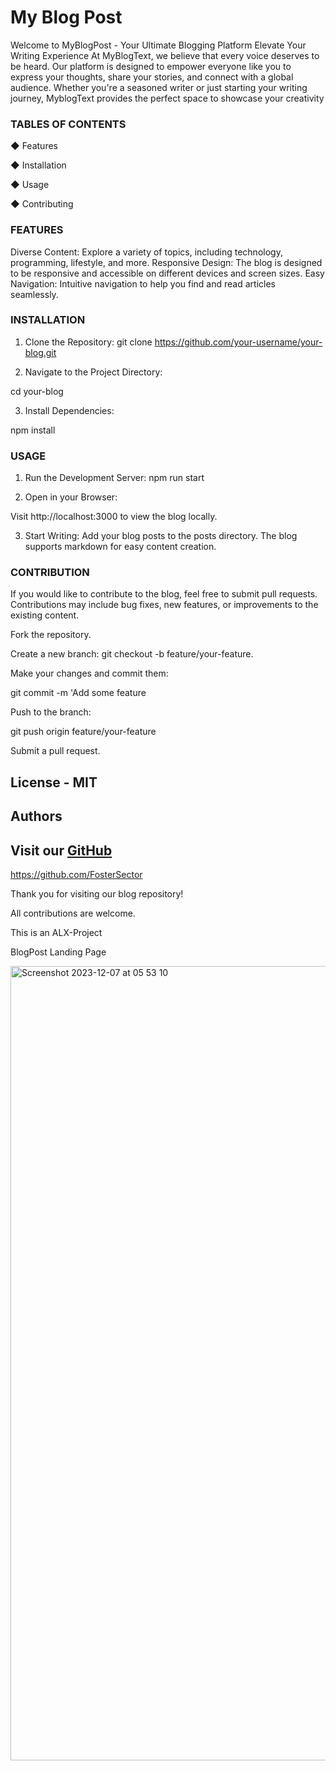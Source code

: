 # My Blog Post

Welcome to MyBlogPost - Your Ultimate Blogging Platform
Elevate Your Writing Experience
At MyBlogText, we believe that every voice deserves to be heard. Our platform is designed to empower everyone like you to express your thoughts, share your stories, and connect with a global audience. Whether you're a seasoned writer or just starting your writing journey, MyblogText provides the perfect space to showcase your creativity


<h3> TABLES OF CONTENTS </h3>

◆ Features

◆ Installation

◆ Usage

◆ Contributing

<h3> FEATURES </h3>

Diverse Content: Explore a variety of topics, including technology, programming, lifestyle, and more.
Responsive Design: The blog is designed to be responsive and accessible on different devices and screen sizes.
Easy Navigation: Intuitive navigation to help you find and read articles seamlessly.

<h3> INSTALLATION </h3>

1. Clone the Repository:
git clone https://github.com/your-username/your-blog.git

2. Navigate to the Project Directory:

 cd your-blog 

3. Install Dependencies:

npm install

<h3> USAGE </h3>

1. Run the Development Server:
npm run start

2. Open in your Browser:

Visit http://localhost:3000 to view the blog locally.

3. Start Writing:
Add your blog posts to the posts directory. The blog supports markdown for easy content creation.

<h3> CONTRIBUTION </h3>

If you would like to contribute to the blog, feel free to submit pull requests. 
Contributions may include bug fixes, new features, or improvements to the existing content.

Fork the repository.

Create a new branch: 
git checkout -b feature/your-feature.

Make your changes and commit them: 

git commit -m 'Add some feature

Push to the branch: 

git push origin feature/your-feature

Submit a pull request.

##  License - MIT 

##  Authors 

##  Visit our [GitHub][github] 

 https://github.com/FosterSector

[Github]: [Foster]https://github.com/FosterSector

Thank you for visiting our blog repository! 

All contributions are welcome.

This is an ALX-Project 

BlogPost Landing Page 
 
<img width="1271" alt="Screenshot 2023-12-07 at 05 53 10" src="https://github.com/Abstaina44/ALX-Portfolio-Project/assets/48015890/8b48afef-b4b6-4e69-a760-164874c46965">
